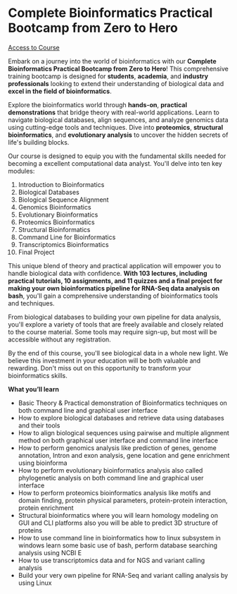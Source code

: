 # Complete Bioinformatics Practical Bootcamp from Zero to Hero

[Access to Course](https://www.udemy.com/course/complete-bioinformatics-practical-bootcamp-from-zero-to-hero/)

Embark on a journey into the world of bioinformatics with our **Complete Bioinformatics Practical Bootcamp from Zero to Hero**! This comprehensive training bootcamp is designed for **students**, **academia**, and **industry professionals** looking to extend their understanding of biological data and **excel in the field of bioinformatics**.

Explore the bioinformatics world through **hands-on**, **practical demonstrations** that bridge theory with real-world applications. Learn to navigate biological databases, align sequences, and analyze genomics data using cutting-edge tools and techniques. Dive into **proteomics**, **structural bioinformatics**, and **evolutionary analysis** to uncover the hidden secrets of life's building blocks.

Our course is designed to equip you with the fundamental skills needed for becoming a excellent computational data analyst. You'll delve into ten key modules:

1. Introduction to Bioinformatics
2. Biological Databases
3. Biological Sequence Alignment
4. Genomics Bioinformatics
5. Evolutionary Bioinformatics
6. Proteomics Bioinformatics
7. Structural Bioinformatics
8. Command Line for Bioinformatics
9. Transcriptomics Bioinformatics
10. Final Project

This unique blend of theory and practical application will empower you to handle biological data with confidence. **With 103 lectures, including practical tutorials, 10 assignments, and 11 quizzes and a final project for making your own bioinformatics pipeline for RNA-Seq data analysis on bash**, you'll gain a comprehensive understanding of bioinformatics tools and techniques.

From biological databases to building your own pipeline for data analysis, you'll explore a variety of tools that are freely available and closely related to the course material. Some tools may require sign-up, but most will be accessible without any registration. 

By the end of this course, you'll see biological data in a whole new light. We believe this investment in your education will be both valuable and rewarding. Don't miss out on this opportunity to transform your bioinformatics skills.

**What you’ll learn**
- Basic Theory & Practical demonstration of Bioinformatics techniques on both command line and graphical user interface
- How to explore biological databases and retrieve data using databases and their tools
- How to align biological sequences using pairwise and multiple alignment method on both graphical user interface and command line interface
- How to perform genomics analysis like prediction of genes, genome annotation, Intron and exon analysis, gene location and gene enrichment using bioinforma
- How to perform evolutionary bioinformatics analysis also called phylogenetic analysis on both command line and graphical user interface
- How to perform proteomics bioinformatics analysis like motifs and domain finding, protein physical parameters, protein-protein interaction, protein enrichment
- Structural bioinformatics where you will learn homology modeling on GUI and CLI platforms also you will be able to predict 3D structure of proteins
- How to use command line in bioinformatics how to linux subsystem in windows learn some basic use of bash, perform database searching analysis using NCBI E
- How to use transcriptomics data and for NGS and variant calling analysis
- Build your very own pipeline for RNA-Seq and variant calling analysis by using Linux
